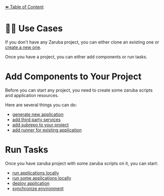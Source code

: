 [⬅️ Table of Content](../README.md)

# 👷🏽 Use Cases

If you don't have any Zaruba project, you can either clone an existing one or [create a new one](./creating-a-project.md).

Once you have a project, you can either add components or run tasks.

# Add Components to Your Project

Before you can start any project, you need to create some zaruba scripts and application resources.

Here are several things you can do:

* [generate new application](./generate-new-application.md)
* [add third party services](./add-third-party-service.md)
* [add subrepo to your project](./add-subrepo.md)
* [add runner for existing application](./add-runner-for-existing-application/README.md)

# Run Tasks

Once you have zaruba project with some zaruba scripts on it, you can start:

* [run applications locally](./run-applications-locally.md)
* [run some applications locally](./run-some-application-locally.md)
* [deploy application](./deploy-applications.md)
* [synchronize environment](./synchronize-environments.md)